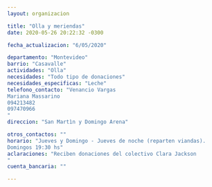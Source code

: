 ```yaml
---
layout: organizacion

title: "Olla y meriendas"
date: 2020-05-26 20:22:32 -0300

fecha_actualizacion: "6/05/2020"

departamento: "Montevideo"
barrio: "Casavalle"
actividades: "Olla"
necesidades: "Todo tipo de donaciones"
necesidades_especificas: "Leche"
telefono_contacto: "Venancio Vargas
Mariana Massarino
094213482
097470966
"
direccion: "San Martìn y Domingo Arena"

otros_contactos: ""
horario: "Jueves y Domingo - Jueves de noche (reparten viandas).
Domingos 19:30 hs"
aclaraciones: "Reciben donaciones del colectivo Clara Jackson
"
cuenta_bancaria: ""

---
```


